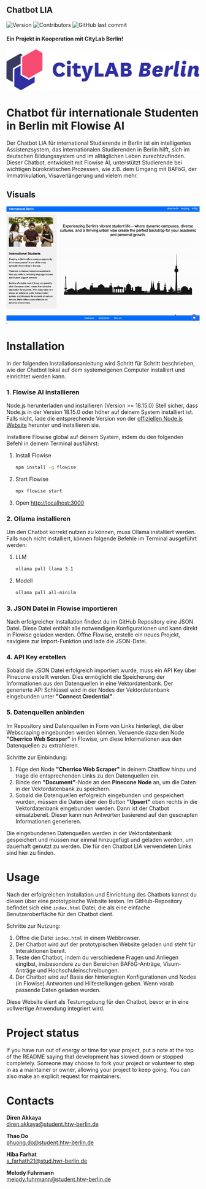 ## Chatbot LIA
![Version](https://img.shields.io/badge/version-1.0.0-blue) ![Contributors](https://img.shields.io/github/contributors/thaodo2801/citylabchatbot)
![GitHub last commit](https://img.shields.io/github/last-commit/thaodo2801/citylabchatbot)


#### Ein Projekt in Kooperation mit CityLab Berlin!      
![Logo_Citylab](Logo_Citylab.png)

#  Chatbot für internationale Studenten in Berlin mit Flowise AI
Der Chatbot LIA für international Studierende in Berlin ist ein intelligentes Assistenzsystem, das internationalen Studierenden in Berlin hilft, sich im deutschen Bildungssystem und im alltäglichen Leben zurechtzufinden. Dieser Chatbot, entwickelt mit Flowise AI, unterstützt Studierende bei wichtigen bürokratischen Prozessen, wie z.B. dem Umgang mit BAFöG, der Immatrikulation, Visaverlängerung und vielem mehr.

## Visuals
![Visual](visuals.gif)

# Installation
In der folgenden Installationsanleitung wird Schritt für Schritt beschrieben, wie der Chatbot lokal auf dem systemeigenen Computer installiert und einrichtet werden kann.

### 1. Flowise AI installieren
Node.js herunterladen und installieren (Version >= 18.15.0)
Stell sicher, dass Node.js in der Version 18.15.0 oder höher auf deinem System installiert ist. Falls nicht, lade die entsprechende Version von der [offiziellen Node.js Website](https://nodejs.org/) herunter und installieren sie.

Installiere Flowise global auf deinem System, indem du den folgenden Befehl in deinem Terminal ausführst:

1. Install Flowise
    ```bash
    npm install -g flowise
    ```
2. Start Flowise
    ```bash
    npx flowise start
    ```
3. Open [http://localhost:3000](http://localhost:3000)

### 2. Ollama installieren
Um den Chatbot korrekt nutzen zu können, muss Ollama installiert werden. Falls noch nicht installiert, können folgende Befehle im Terminal ausgeführt werden:

1. LLM
    ```bash
    ollama pull llama 3.1
    ```
2. Modell
    ```bash
    ollama pull all-minilm
    ```
    
 ### 3. JSON Datei in Flowise  importieren
Nach erfolgreicher Installation findest du im GitHub Repository eine JSON Datei. Diese Datei enthält alle notwendigen Konfigurationen und kann direkt in Flowise geladen werden. Öffne Flowise, erstelle ein neues Projekt, navigiere zur Import-Funktion und lade die JSON-Datei.

### 4. API Key erstellen
Sobald die JSON Datei erfolgreich importiert wurde, muss ein API Key über Pinecone erstellt werden. Dies ermöglicht die Speicherung der Informationen aus den Datenquellen in eine Vektordatenbank. Der generierte API Schlüssel wird in der Nodes der Vektordatenbank eingebunden unter **"Connect Credential"**. 

### 5. Datenquellen anbinden
Im Repository sind Datenquellen in Form von Links hinterlegt, die über Webscraping eingebunden werden können. Verwende dazu den Node **"Cherrico Web Scraper"** in Flowise, um diese Informationen aus den Datenquellen zu extrahieren.

Schritte zur Einbindung:
1. Füge den Node **"Cherrico Web Scraper"** in deinem Chatflow hinzu und trage die entsprechenden Links zu den Datenquellen ein.
2. Binde den **"Document"**-Node an den **Pinecone Node** an, um die Daten in der Vektordatenbank zu speichern.
3. Sobald die Datenquellen erfolgreich eingebunden und gespeichert wurden, müssen die Daten über den Button **"Upsert"** oben rechts in die Vektordatenbank eingebunden werden. Dann ist der Chatbot einsatzbereit. Dieser kann nun Antworten basierend auf den gescrapten Informationen generieren.

Die eingebundenen Datenquellen werden in der Vektordatenbank gespeichert und müssen nur einmal hinzugefügt und geladen werden, um dauerhaft genutzt zu werden.
Die für den Chatbot LIA verwendeten Links sind hier zu finden. 

# Usage
Nach der erfolgreichen Installation und Einrichtung des Chatbots kannst du diesen über eine prototypische Website testen. Im GitHub-Repository befindet sich eine `index.html` Datei, die als eine einfache Benutzeroberfläche für den Chatbot dient.

Schritte zur Nutzung:
1. Öffne die Datei `index.html` in einem Webbrowser.
2. Der Chatbot wird auf der prototypischen Website geladen und steht für Interaktionen bereit.
3. Teste den Chatbot, indem du verschiedene Fragen und Anliegen eingibst, insbesondere zu den Bereichen BAFöG-Anträge, Visum-Anträge und Hochschuleinschreibungen.
4. Der Chatbot wird auf Basis der hinterlegten Konfigurationen und Nodes (in Flowise) Antworten und Hilfestellungen geben. Wenn vorab passende Daten geladen wurden.

Diese Website dient als Testumgebung für den Chatbot, bevor er in eine vollwertige Anwendung integriert wird.

# Project status
If you have run out of energy or time for your project, put a note at the top of the README saying that development has slowed down or stopped completely. Someone may choose to fork your project or volunteer to step in as a maintainer or owner, allowing your project to keep going. You can also make an explicit request for maintainers.

# Contacts
**Diren Akkaya**    
diren.akkaya@student.htw-berlin.de

**Thao Do**  
phuong.do@student.htw-berlin.de

**Hiba Farhat**     
s_farhath21@stud.hwr-berlin.de


**Melody Fuhrmann**  
melody.fuhrmann@student.htw-berlin.de  

